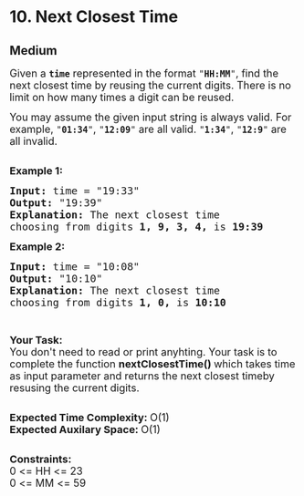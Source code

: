 # 10. Next Closest Time
## Medium 
<div class="problem-statement">
                <p></p><p><span style="font-size:18px">Given a&nbsp;<strong><code>time</code></strong>&nbsp;represented in the format&nbsp;<code>"<strong>HH:MM</strong>"</code>, find&nbsp;the next closest time by reusing the current digits. There is no limit on how many times a digit can be reused.</span></p>

<p><span style="font-size:18px">You may assume the given input string is always valid. For example,&nbsp;<code>"<strong>01:34</strong>"</code>,&nbsp;<code>"<strong>12:09</strong>"</code>&nbsp;are all valid.&nbsp;<code>"<strong>1:34</strong>"</code>,&nbsp;<code>"<strong>12:9</strong>"</code>&nbsp;are all invalid.</span><br>
&nbsp;</p>

<p><span style="font-size:18px"><strong>Example 1:</strong></span></p>

<pre><span style="font-size:18px"><strong>Input: </strong>time = "19:33"
<strong>Output: </strong>"19:39"
<strong>Explanation:</strong> The next closest time
choosing from digits <strong>1, 9, 3, 4,</strong> is <strong>19:39</strong></span></pre>

<p><span style="font-size:18px"><strong>Example 2:</strong></span></p>

<pre><span style="font-size:18px"><strong>Input: </strong>time = "10:08"
<strong>Output: </strong>"10:10"
<strong>Explanation: </strong>The next closest time
choosing from digits <strong>1, 0,</strong> is <strong>10:10</strong></span>
</pre>

<p>&nbsp;</p>

<p><span style="font-size:18px"><strong>Your Task:</strong><br>
You don't need to read or print anyhting. Your task is to complete the function&nbsp;<strong>nextClosestTime()&nbsp;</strong>which takes time as input parameter and returns the next closest timeby resusing the current digits.</span><br>
&nbsp;</p>

<p><span style="font-size:18px"><strong>Expected Time Complexity:&nbsp;</strong>O(1)<br>
<strong>Expected Auxilary Space:&nbsp;</strong>O(1)&nbsp;</span><br>
&nbsp;</p>

<p><span style="font-size:18px"><strong>Constraints:</strong><br>
0 &lt;= HH &lt;= 23<br>
0 &lt;= MM &lt;= 59</span></p>
 <p></p>
            </div>